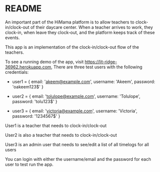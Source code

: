 # README

An important part of the HiMama platform is to allow teachers to clock-in/clock-out of their daycare center. When a teacher arrives to work, they clock-in, when leave they clock-out, and the platform keeps track of these events.

This app is an implementation of the clock-in/clock-out flow of the teachers.

To see a running demo of the app, visit https://lit-ridge-36962.herokuapp.com, 
There are three test users with the following credentials:
* user1 = { email: 'akeem@example.com',
            username: 'Akeem',
            password: 'oakeem123$'
          }

* user2 = { email: 'tolulope@example.com',
            username: 'Tolulope',
            password: 'tolu123$'
          }

* user3 = { email: 'victoria@example.com',
            username: 'Victoria',
            password: '1234567$'
          }

User1 is a teacher that needs to clock-in/clock-out

User2 is also a teacher that needs to clock-in/clock-out

User3 is an admin user that needs to see/edit a list of all timelogs for all users

You can login with either the username/email and the password for each user to test run the app.
